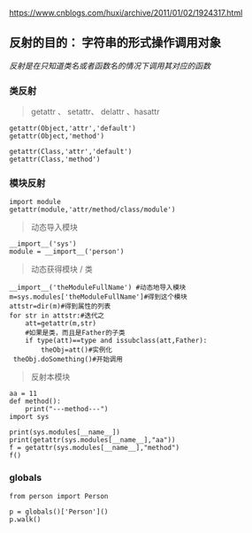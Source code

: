 
https://www.cnblogs.com/huxi/archive/2011/01/02/1924317.html

## 反射的目的：  字符串的形式操作调用对象

*反射是在只知道类名或者函数名的情况下调用其对应的函数* 

### 类反射

> getattr 、 setattr、 delattr 、hasattr

	getattr(Object,'attr','default')
	getattr(Object,'method')
	
	getattr(Class,'attr','default')
	getattr(Class,'method')



### 模块反射


	import module
	getattr(module,'attr/method/class/module')

> 动态导入模块

	__import__('sys')
	module = __import__('person')

> 动态获得模块 / 类  

	__import__('theModuleFullName') #动态地导入模块
	m=sys.modules['theModuleFullName']#得到这个模块
	attstr=dir(m)#得到属性的列表
	for str in attstr:#迭代之
	    att=getattr(m,str)
	    #如果是类，而且是Father的子类
	    if type(att)==type and issubclass(att,Father):    
	        theObj=att()#实例化
	 theObj.doSomething()#开始调用


> 反射本模块

	aa = 11
	def method():
	    print("---method---")
	import sys
	
	print(sys.modules[__name__])
	print(getattr(sys.modules[__name__],"aa"))
	f = getattr(sys.modules[__name__],"method")
	f()



### globals  

	from person import Person
	
	p = globals()['Person']()
	p.walk()